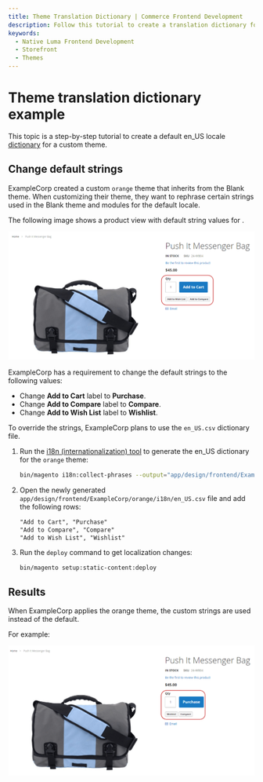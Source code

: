 ```yaml
---
title: Theme Translation Dictionary | Commerce Frontend Development
description: Follow this tutorial to create a translation dictionary for an Adobe Commerce or Magento Open Source theme.
keywords:
  - Native Luma Frontend Development
  - Storefront
  - Themes
---
```


# Theme translation dictionary example

This topic is a step-by-step tutorial to create a default en_US locale [dictionary](dictionary.md) for a custom theme.

## Change default strings

ExampleCorp created a custom `orange` theme that inherits from the Blank theme. When customizing their theme, they want to rephrase certain strings used in the Blank theme and modules for the default locale.

The following image shows a  product view with default string values for .

![Product page with default string values](../../_images/frontend/fdg_trans_bag.png)

ExampleCorp has a requirement to change the default strings to the following values:

-  Change **Add to Cart** label to **Purchase**.
-  Change **Add to Compare** label to **Compare**.
-  Change **Add to Wish List** label to **Wishlist**.

To override the strings, ExampleCorp plans to use the `en_US.csv` dictionary file.

1. Run the [i18n (internationalization) tool](https://experienceleague.adobe.com/docs/commerce-operations/configuration-guide/cli/localization.html) to generate the en_US dictionary for the `orange` theme:

   ```bash
   bin/magento i18n:collect-phrases --output="app/design/frontend/ExampleCorp/orange/i18n/en_US.csv" app/design/frontend/ExampleCorp/orange
   ```

1. Open the newly generated `app/design/frontend/ExampleCorp/orange/i18n/en_US.csv` file and add the following rows:

   ```text
   "Add to Cart", "Purchase"
   "Add to Compare", "Compare"
   "Add to Wish List", "Wishlist"
   ```

1. Run the `deploy` command to get localization changes:

   ```bash
   bin/magento setup:static-content:deploy
   ```

## Results

When ExampleCorp applies the orange theme, the custom strings are used instead of the default.

For example:

![Product page after applying theme with custom strings](../../_images/frontend/fdg_translations_bag2.png)
